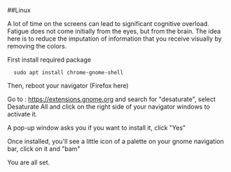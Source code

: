 ##Linux

A lot of time on the screens can lead to significant cognitive overload. Fatigue does not come initially from the eyes, but from the brain.
The idea here is to reduce the imputation of information that you receive visually by removing the colors.

First install required package

      sudo apt install chrome-gnome-shell 

Then, reboot your navigator (Firefox here)

Go to : https://extensions.gnome.org and search for "desaturate", select Desaturate All and click on the right side of your navigator windows to activate it.

A pop-up window asks you if you want to install it, click "Yes"

Once installed, you'll see a little icon of a palette on your gnome navigation bar, click on it and "bam"

You are all set.

